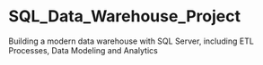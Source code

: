 # SQL_Data_Warehouse_Project
Building a modern data warehouse with SQL Server, including ETL Processes, Data Modeling and Analytics
